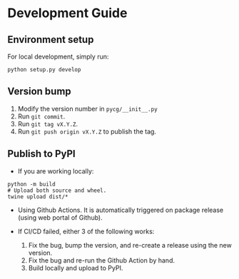 # Development Guide

## Environment setup

For local development, simply run:
```shell
python setup.py develop
```

## Version bump

1. Modify the version number in `pycg/__init__.py`
2. Run `git commit`.
3. Run `git tag vX.Y.Z`.
4. Run `git push origin vX.Y.Z` to publish the tag.

## Publish to PyPI

- If you are working locally:
```shell
python -m build
# Upload both source and wheel.
twine upload dist/*
```

- Using Github Actions. It is automatically triggered on package release (using web portal of Github).

- If CI/CD failed, either 3 of the following works:
    1. Fix the bug, bump the version, and re-create a release using the new version.
    2. Fix the bug and re-run the Github Action by hand.
    3. Build locally and upload to PyPI.
